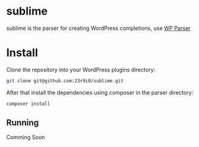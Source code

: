 # sublime

sublime is the parser for creating WordPress completions, use [WP Parser][1]

# Install

Clone the repository into your WordPress plugins directory:

```bash
git clone git@github.com:23r9i0/sublime.git 
```

After that install the dependencies using composer in the parser directory:

```bash
composer install
```


## Running

Comming Soon

[1]:https://github.com/rmccue/WP-Parser

